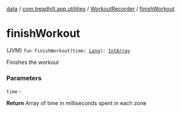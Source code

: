 [data](../../index.md) / [com.treadhill.app.utilities](../index.md) / [WorkoutRecorder](index.md) / [finishWorkout](./finish-workout.md)

# finishWorkout

(JVM) `fun finishWorkout(time: `[`Long`](https://kotlinlang.org/api/latest/jvm/stdlib/kotlin/-long/index.html)`): `[`IntArray`](https://kotlinlang.org/api/latest/jvm/stdlib/kotlin/-int-array/index.html)

Finishes the workout

### Parameters

`time` -

**Return**
Array of time in milliseconds spent in each zone

